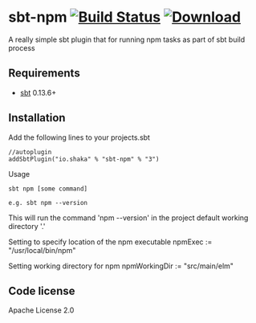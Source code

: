 sbt-npm  [![Build Status](https://travis-ci.org/timt/sbt-npm.png?branch=master)](https://travis-ci.org/timt/sbt-npm) [ ![Download](https://api.bintray.com/packages/timt/repo/sbt-npm/images/download.png) ](https://bintray.com/timt/repo/sbt-npm/_latestVersion)
===========================================================================================================================================================================================================================================================================================
A really simple sbt plugin that for running npm tasks as part of sbt build process

Requirements
------------

* [sbt](http://www.scala-sbt.org/0.13/docs/index.html)  0.13.6+

Installation
------------

Add the following lines to your projects.sbt

    //autoplugin
    addSbtPlugin("io.shaka" % "sbt-npm" % "3")

Usage

    sbt npm [some command]

    e.g. sbt npm --version
    
This will run the command 'npm --version' in the project default working directory '.'

Setting to specify location of the npm executable
    npmExec := "/usr/local/bin/npm"

Setting working directory for npm
    npmWorkingDir := "src/main/elm"

Code license
------------
Apache License 2.0